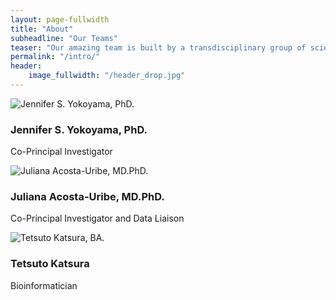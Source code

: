 ```yaml
---
layout: page-fullwidth
title: "About"
subheadline: "Our Teams"
teaser: "Our amazing team is built by a transdisciplinary group of scientists based at the University of California, San Francisco and University of California, Santa Barbara."
permalink: "/intro/"
header:
    image_fullwidth: "/header_drop.jpg"
---
```

<head>
    <link rel="stylesheet" href="{{ site.url }}{{ site.baseurl }}/assets/css/popups.css">
    <link rel="stylesheet" href="{{ site.url }}{{ site.baseurl }}/assets/css/customimg.css">
</head>

<div class="team-member">
    <div class="circle-container">
        <img class="team-img" src="{{ site.urlimg }}team/Jennifer.jpg" alt="Jennifer S. Yokoyama, PhD.">
    </div>
    <h3>Jennifer S. Yokoyama, PhD.</h3>
    <p class="text-author">Co-Principal Investigator</p>
    <div class="links-2">
        <div class="list-inline-item">
            <a href="https://twitter.com/yokoyamalabucsf/">
                <i class="icon-twitter"></i>
            </a>
        </div>
        <div class="list-inline-item">
            <a href="https://yokoyamalab.ucsf.edu">
                <i class="icon-globe"></i>
            </a>
        </div>
    </div>
</div>

<div class="team-member">
    <div class="circle-container">
        <img class="team-img" src="{{ site.urlimg }}team/Juliana.jpg" alt="Juliana Acosta-Uribe, MD.PhD.">
    </div>
    <h3>Juliana Acosta-Uribe, MD.PhD.</h3>
    <p class="text-author">Co-Principal Investigator and Data Liaison</p>
    <div class="links-2">
        <div class="list-inline-item">
            <a href="https://github.com/acostauribe/">
                <i class="icon-github"></i>
            </a>
        </div>
        <div class="list-inline-item">
            <a href="https://www.linkedin.com/in/acosta-uribe/">
                <i class="icon-linkedin"></i>
            </a>
        </div>
    </div>
</div>

<div class="team-member">
    <div class="circle-container">
        <img class="team-img" alt="Tetsuto Katsura, BA.">
    </div>
    <h3>Tetsuto Katsura</h3>
    <p class="text-author">Bioinformatician</p>
    <div class="links-2">
        <div class="list-inline-item">
            <a href="https://github.com/tetsuto-k/">
                <i class="icon-github"></i>
            </a>
        </div>
        <div class="list-inline-item">
            <a href="https://www.linkedin.com/in/tetsuto-katsura-247059232/">
                <i class="icon-linkedin"></i>
            </a>
        </div>
    </div>
</div>

<!---
## Features

* [Responsive Gallery][1], [Videos][2], [Grid][3], [Typography][4],...
* 100% GitHub Pages friendly 
* Easy editable navigation, footer and social media links
* Language Ready – just translate one file.
* Lots of possibilities to customize it to your needs
* Lots of different headers
* Various post formats to let your content shine
* Uses Jekyll 3.0
* Multiple possibilities to use images in different ways
* Fine typography
* Play Video and Audio with [Mediaelement.js][5]

 [1]: {{ site.url }}/design/gallery/
 [2]: {{ site.url }}/design/video/
 [3]: {{ site.url }}/design/grid/
 [4]: {{ site.url }}/design/typography/
 [5]: {{ site.url }}/design/mediaelement_js/
--->